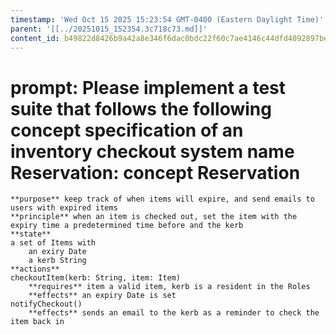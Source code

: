 ```yaml
---
timestamp: 'Wed Oct 15 2025 15:23:54 GMT-0400 (Eastern Daylight Time)'
parent: '[[../20251015_152354.3c718c73.md]]'
content_id: b49822d8426b9a42a8e346f6dac0bdc22f60c7ae4146c44dfd4092897be23292
---
```


# prompt: Please implement a test suite that follows the following concept specification of an inventory checkout system name Reservation:     **concept** Reservation

```
**purpose** keep track of when items will expire, and send emails to users with expired items  
**principle** when an item is checked out, set the item with the expiry time a predetermined time before and the kerb  
**state**  
a set of Items with
    an exiry Date
    a kerb String
**actions**   
checkoutItem(kerb: String, item: Item)
    **requires** item a valid item, kerb is a resident in the Roles
    **effects** an expiry Date is set
notifyCheckout()
    **effects** sends an email to the kerb as a reminder to check the item back in
```
